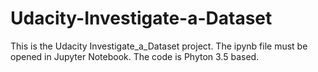 # Udacity-Investigate-a-Dataset
This is the Udacity Investigate_a_Dataset project.
The ipynb file must be opened in Jupyter Notebook.
The code is Phyton 3.5 based.
